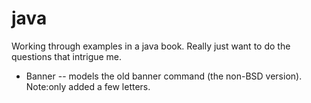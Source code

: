 # java
Working through examples in a java book. Really just want to do the questions that intrigue me.

  * Banner -- models the old banner command (the non-BSD version). Note:only added a few letters.
